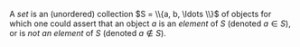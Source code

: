 A *set* is an (unordered) collection $S = \\{a, b, \ldots \\}$ of objects for which one could assert that an object $a$ is an *element* of $S$ (denoted $a \in S$), or is *not an element* of $S$ (denoted $a \notin S$).
